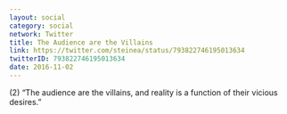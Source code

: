 ```yaml
---
layout: social
category: social
network: Twitter
title: The Audience are the Villains
link: https://twitter.com/steinea/status/793822746195013634
twitterID: 793822746195013634
date: 2016-11-02
---
```


(2) “The audience are the villains, and reality is a function of their vicious desires.”
